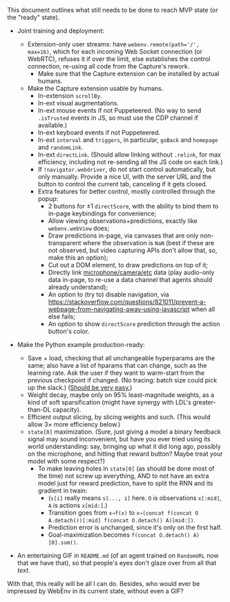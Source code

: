 This document outlines what still needs to be done to reach MVP state (or the "ready" state).

- Joint training and deployment:
	- Extension-only user streams: have `webenv.remote(path='/', max=16)`, which for each incoming Web Socket connection (or WebRTC), refuses it if over the limit, else establishes the control connection, re-using all code from the Capture's rework.
        - Make sure that the Capture extension can be installed by actual humans.
    - Make the Capture extension usable by humans.
        - In-extension `scrollBy`.
        - In-ext visual augmentations.
        - In-ext mouse events if not Puppeteered. (No way to send `.isTrusted` events in JS, so must use the CDP channel if available.)
        - In-ext keyboard events if not Puppeteered.
        - In-ext `interval` and `triggers`, in particular, `goBack` and `homepage` and `randomLink`.
        - In-ext `directLink`. (Should allow linking without `.relink`, for max efficiency, including not re-sending all the JS code on each link.)
        - If `!navigator.webdriver`, do not start control automatically, but only manually. Provide a nice UI, with the server URL and the button to control the current tab, canceling if it gets closed.
        - Extra features for better control, mostly controlled through the popup:
            - 2 buttons for ±1 `directScore`, with the ability to bind them to in-page keybindings for convenience;
            - Allow viewing observations+predictions, exactly like `webenv.webView` does;
            - Draw predictions in-page, via canvases that are only non-transparent where the observation is `NaN` (best if these are not observed, but video capturing APIs don't allow that, so, make this an option);
            - Cut out a DOM element, to draw predictions on top of it;
            - Directly link [microphone/camera/etc](https://developer.mozilla.org/en-US/docs/Web/API/Media_Streams_API) data (play audio-only data in-page, to re-use a data channel that agents should already understand);
            - An option to (try to) disable navigation, via https://stackoverflow.com/questions/821011/prevent-a-webpage-from-navigating-away-using-javascript when all else fails;
            - An option to show `directScore` prediction through the action button's color.

- Make the Python example production-ready:
    - Save + load, checking that all unchangeable hyperparams are the same; also have a list of hparams that can change, such as the learning rate. Ask the user if they want to warm-start from the previous checkpoint if changed. (No tracing: batch size could pick up the slack.) ([Should be very easy.](https://pytorch.org/tutorials/beginner/saving_loading_models.html))
    - Weight decay, maybe only on 95% least-magnitude weights, as a kind of soft sparsification (might have synergy with LDL's greater-than-DL capacity).
    - Efficient output slicing, by slicing weights and such. (This would allow 3× more efficiency below.)
    - `state[0]` maximization. (Sure, just giving a model a binary feedback signal may sound inconvenient, but have you ever tried using its world understanding: say, bringing up what it did long ago, possibly on the microphone, and hitting that reward button? Maybe treat your model with some respect?)
        - To make leaving holes in `state[0]` (as should be done most of the time) not screw up everything, AND to not have an extra model just for reward prediction, have to split the RNN and its gradient in twain:
            - (`s[i]` really means `s[..., i]` here. `O` is observations `x[:mid]`, `A` is actions `x[mid:]`.)
            - Transition goes from `x→f(x)` to `x→(concat f(concat O A.detach())[:mid] f(concat O.detach() A)[mid:])`.
            - Prediction error is unchanged, since it's only on the first half.
            - Goal-maximization becomes `f(concat O.detach() A)[0].sum()`.

- An entertaining GIF in `README.md` (of an agent trained on `RandomURL` now that we have that), so that people's eyes don't glaze over from all that *text*.

With that, this really will be all I can do. Besides, who would ever be impressed by WebEnv in its current state, without even a GIF?